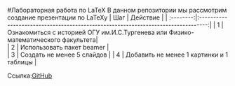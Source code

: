 #Лабораторная работа по LaTeX
В данном репозитории мы рассмотрим cоздание презентации по LaTeXy
| Шаг       |    Действие                                                                       |
| :--------:|:---------------------------------------------------------------------------------:|
| 1         | Ознакомиться с историей ОГУ им.И.С.Тургенева или Физико-математического факультета|  
| 2         | Использовать пакет beamer                                                         |     
| 3         | Создать не менее 5 слайдов                                                        |
| 4         | Добавить не менее 1 картинки и 1 таблицы                                          |






Ссылка:[GitHub](https://www.overleaf.com/project/625e7caf2e9d67f5f5d0355a)